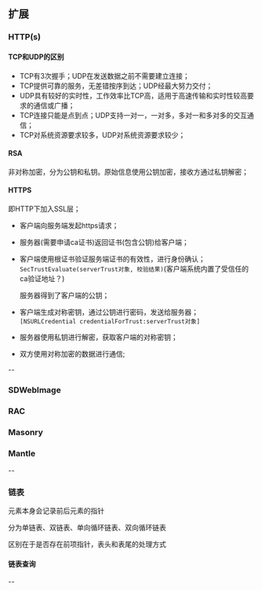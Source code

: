 ## 扩展

### HTTP(s)

#### TCP和UDP的区别

- TCP有3次握手；UDP在发送数据之前不需要建立连接；
- TCP提供可靠的服务，无差错按序到达；UDP经最大努力交付；
- UDP具有较好的实时性，工作效率比TCP高，适用于高速传输和实时性较高要求的通信或广播；
- TCP连接只能是点到点；UDP支持一对一，一对多，多对一和多对多的交互通信；
- TCP对系统资源要求较多，UDP对系统资源要求较少；

#### RSA

非对称加密，分为公钥和私钥。原始信息使用公钥加密，接收方通过私钥解密；

#### HTTPS

即HTTP下加入SSL层；

- 客户端向服务端发起https请求；
- 服务器(需要申请ca证书)返回证书(包含公钥)给客户端；
- 客户端使用根证书验证服务端证书的有效性，进行身份确认；
	`SecTrustEvaluate(serverTrust对象, 校验结果)`(客户端系统内置了受信任的ca验证地址？)
	
	服务器得到了客户端的公钥；

- 客户端生成对称密钥，通过公钥进行密码，发送给服务器；
	`[NSURLCredential credentialForTrust:serverTrust对象]`
	
- 服务器使用私钥进行解密，获取客户端的对称密钥；
- 双方使用对称加密的数据进行通信;

--

### SDWebImage

### RAC

### Masonry

### Mantle

--

### 链表
元素本身会记录前后元素的指针

分为单链表、双链表、单向循环链表、双向循环链表

区别在于是否存在前项指针，表头和表尾的处理方式

#### 链表查询

--

